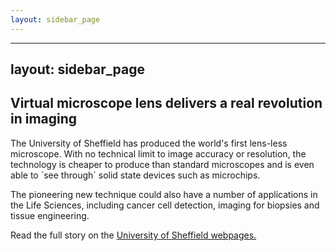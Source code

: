 ```yaml
---
layout: sidebar_page
---
```


---
layout: sidebar_page
---

## Virtual microscope lens delivers a real revolution in imaging 

The University of Sheffield has produced the world's first lens-less microscope. With no technical limit to image accuracy or resolution, the technology is cheaper to produce than standard microscopes and is even able to `see through´ solid state devices such as microchips.
<!--break-->
The pioneering new technique could also have a number of applications in the Life Sciences, including cancer cell detection, imaging for biopsies and tissue engineering.

Read the full story on the [University of Sheffield webpages.](http://www.shef.ac.uk/research/stories/engineering/24)
